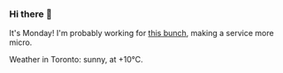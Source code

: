 ### Hi there :wave:

It's Monday! I'm probably working for [this bunch](https://github.com/kohofinancial), making a service more micro.

Weather in Toronto: sunny, at +10°C.

